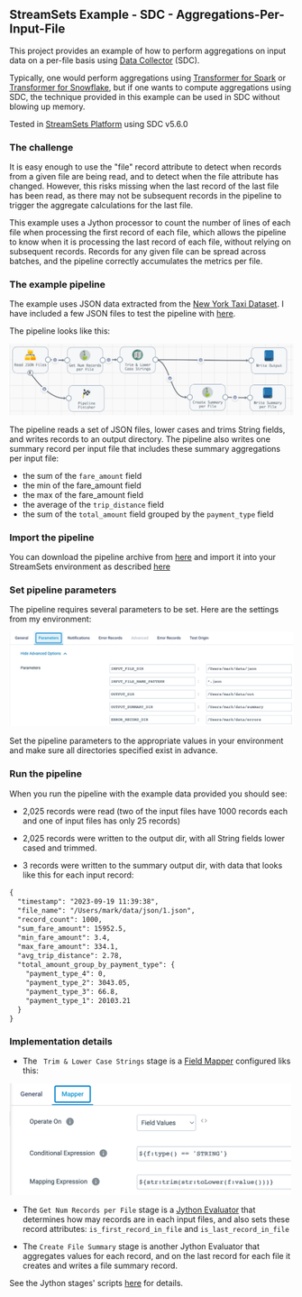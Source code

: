 ## StreamSets Example - SDC - Aggregations-Per-Input-File
This project provides an example of how to perform aggregations on input data on a per-file basis using [Data Collector](https://streamsets.com/products/data-collector-engine/) (SDC). 

Typically, one would perform aggregations using [Transformer for Spark](https://streamsets.com/products/transformer-etl-engine/) or [Transformer for Snowflake](https://streamsets.com/products/transformer-snowflake/), but if one wants to compute aggregations using SDC, the technique provided in this example can be used in SDC without blowing up memory.

Tested in [StreamSets Platform](https://streamsets.com/products/) using SDC v5.6.0

### The challenge

It is easy enough to use the "file" record attribute to detect when records from a given file are being read, and to detect when the file attribute has changed. However, this risks missing when the last record of the last file has been read, as there may not be subsequent records in the pipeline to trigger the aggregate calculations for the last file.

This example uses a Jython processor to count the number of lines of each file when processing the first record of each file, which allows the pipeline to know when it is processing the last record of each file, without relying on subsequent records.  Records for any given file can be spread across batches, and the pipeline correctly accumulates the metrics per file.

### The example pipeline

The example uses JSON data extracted from the [New York Taxi Dataset](https://www.nyc.gov/site/tlc/about/tlc-trip-record-data.page). I have included a few JSON files to test the pipeline with [here](input-data/).

The pipeline looks like this:

<img src="images/pipeline.png" alt="pipeline" width="700"/>

The pipeline reads a set of JSON files, lower cases and trims String fields, and writes records to an output directory.  The pipeline also writes one summary record per input file that includes these summary aggregations per input file:

 - the sum of the <code>fare_amount</code> field
 - the min of the fare_amount field
 - the max of the fare_amount field
 - the average of the <code>trip_distance</code> field
 - the sum of the <code>total_amount</code> field grouped by the <code>payment_type</code> field




### Import the pipeline

You can download the pipeline archive from [here](pipelines/) and import it into your StreamSets environment as described [here](https://docs.streamsets.com/portal/platform-controlhub/controlhub/UserGuide/ExportImport/Importing.html#task_qr5_szm_qx)

### Set pipeline parameters

The pipeline requires several parameters to be set. Here are the settings from my environment:

<img src="images/params.png" alt="params" width="700"/>

Set the pipeline parameters to the appropriate values in your environment and make sure all directories specified exist in advance.

### Run the pipeline
When you run the pipeline with the example data provided you should see:

-  2,025 records were read (two of the  input files have 1000 records each and one of input files has only 25 records)

- 2,025 records were written to the output dir, with all String fields lower cased and trimmed.

- 3 records were written to the summary output dir, with data that looks like this for each input record:

```
{
  "timestamp": "2023-09-19 11:39:38",
  "file_name": "/Users/mark/data/json/1.json",
  "record_count": 1000,
  "sum_fare_amount": 15952.5,
  "min_fare_amount": 3.4,
  "max_fare_amount": 334.1,
  "avg_trip_distance": 2.78,
  "total_amount_group_by_payment_type": {
    "payment_type_4": 0,
    "payment_type_2": 3043.05,
    "payment_type_3": 66.8,
    "payment_type_1": 20103.21
  }
}
```
### Implementation details

- The <code> Trim & Lower Case Strings</code> stage is a [Field Mapper](https://docs.streamsets.com/portal/platform-datacollector/latest/datacollector/UserGuide/Processors/FieldMapper.html#concept_q5y_tdq_xgb) configured liks this:

<img src="images/mapper.png" alt="mapper" width="500"/>

- The <code>Get Num Records per File</code> stage is a [Jython Evaluator](https://docs.streamsets.com/portal/platform-datacollector/latest/datacollector/UserGuide/Processors/Jython.html#concept_a1h_lkf_lr) that determines how may records are in each input files, and also sets these record attributes: <code>is_first_record_in_file</code> and <code>is_last_record_in_file</code>

- The <code>Create File Summary</code> stage is another Jython Evaluator that aggregates values for each record, and on the last record for each file it creates and writes a file summary record.

See the Jython stages' scripts [here](jython/) for details. 



 
